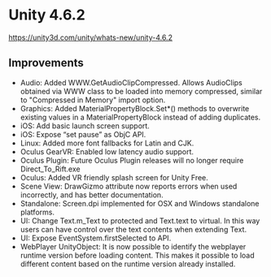 # Unity 4.6.2
https://unity3d.com/unity/whats-new/unity-4.6.2

## Improvements

<ul>
<li>Audio: Added WWW.GetAudioClipCompressed. Allows AudioClips obtained via WWW class to be loaded into memory compressed, similar to "Compressed in Memory" import option.</li>
<li>Graphics: Added MaterialPropertyBlock.Set*() methods to overwrite existing values in a MaterialPropertyBlock instead of adding duplicates.</li>
<li>iOS: Add basic launch screen support.</li>
<li>iOS: Expose “set pause” as ObjC API.</li>
<li>Linux: Added more font fallbacks for Latin and CJK.</li>
<li>Oculus GearVR: Enabled low latency audio support.</li>
<li>Oculus Plugin: Future Oculus Plugin releases will no longer require Direct_To_Rift.exe</li>
<li>Oculus: Added VR friendly splash screen for Unity Free.</li>
<li>Scene View: DrawGizmo attribute now reports errors when used incorrectly, and has better documentation.</li>
<li>Standalone: Screen.dpi implemented for OSX and Windows standalone platforms.</li>
<li>UI: Change Text.m_Text to protected and Text.text to virtual. In this way users can have control over the text contents when extending Text.</li>
<li>UI: Expose EventSystem.firstSelected to API.</li>
<li>WebPlayer UnityObject: It is now possible to identify the webplayer runtime version before loading content. This makes it possible to load different content based on the runtime version already installed.</li>
</ul>
